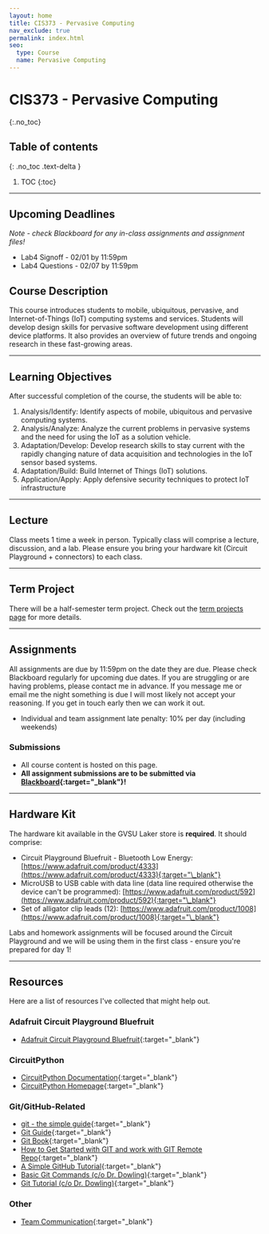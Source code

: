 ```yaml
---
layout: home
title: CIS373 - Pervasive Computing
nav_exclude: true
permalink: index.html
seo:
  type: Course
  name: Pervasive Computing
---
```


# CIS373 - Pervasive Computing
{:.no_toc}

## Table of contents
{: .no_toc .text-delta }

1. TOC
{:toc}

---

## Upcoming Deadlines

*Note - check Blackboard for any in-class assignments and assignment files!*

* Lab4 Signoff - 02/01 by 11:59pm
* Lab4 Questions - 02/07 by 11:59pm

## Course Description

This course introduces students to mobile, ubiquitous, pervasive, and Internet-of-Things (IoT) computing systems and services. Students will develop design skills for pervasive software development using different device platforms. It also provides an overview of future trends and ongoing research in these fast-growing areas. 

---

## Learning Objectives

After successful completion of the course, the students will be able to:

1. Analysis/Identify: Identify aspects of mobile, ubiquitous and pervasive computing systems.
2. Analysis/Analyze: Analyze the current problems in pervasive systems and the need for using the IoT as a solution vehicle.
3. Adaptation/Develop: Develop research skills to stay current with the rapidly changing nature of data acquisition and technologies in the IoT sensor based systems.
4. Adaptation/Build: Build Internet of Things (IoT) solutions.
5. Application/Apply: Apply defensive security techniques to protect IoT infrastructure

---

## Lecture

Class meets 1 time a week in person.  Typically class will comprise a lecture, discussion, and a lab.  Please ensure you bring your hardware kit (Circuit Playground + connectors) to each class. 

---

## Term Project

There will be a half-semester term project.  Check out the [term projects page](term-projects) for more details.

---

## Assignments

All assignments are due by 11:59pm on the date they are due.  Please check Blackboard regularly for upcoming due dates.  If you are struggling or are having problems, please contact me in advance.  If you message me or email me the night something is due I will most likely not accept your reasoning.  If you get in touch early then we can work it out.

* Individual and team assignment late penalty: 10% per day (including weekends)

### Submissions

* All course content is hosted on this page.
* **All assignment submissions are to be submitted via [Blackboard](https://lms.gvsu.edu){:target="\_blank"}!**

---

## Hardware Kit

The hardware kit available in the GVSU Laker store is **required**.  It should comprise:

* Circuit Playground Bluefruit - Bluetooth Low Energy: [https://www.adafruit.com/product/4333](https://www.adafruit.com/product/4333){:target="\_blank"}
* MicroUSB to USB cable with data line (data line required otherwise the device can't be programmed): [https://www.adafruit.com/product/592](https://www.adafruit.com/product/592){:target="\_blank"}
* Set of alligator clip leads (12): [https://www.adafruit.com/product/1008](https://www.adafruit.com/product/1008){:target="\_blank"}

Labs and homework assignments will be focused around the Circuit Playground and we will be using them in the first class - ensure you're prepared for day 1!

---

## Resources

Here are a list of resources I've collected that might help out.

### Adafruit Circuit Playground Bluefruit 

* [Adafruit Circuit Playground Bluefruit](https://learn.adafruit.com/adafruit-circuit-playground-bluefruit?view=all){:target="\_blank"}

### CircuitPython

* [CircuitPython Documentation](https://learn.adafruit.com/welcome-to-circuitpython/circuitpython-documentation){:target="\_blank"}
* [CircuitPython Homepage](https://circuitpython.org/){:target="\_blank"}

### Git/GitHub-Related

* [git - the simple guide](http://rogerdudler.github.io/git-guide/){:target="_blank"}
* [Git Guide](https://github.com/git-guides){:target="_blank"}
* [Git Book](https://git-scm.com/book/en/v2/){:target="_blank"}
* [How to Get Started with GIT and work with GIT Remote Repo](https://www3.ntu.edu.sg/home/ehchua/programming/howto/Git_HowTo.html){:target="_blank"}
* [A Simple GitHub Tutorial](https://old.benjaminashbaugh.me/code/simple-git-github-tutorial){:target="_blank"}
* [Basic Git Commands (c/o Dr. Dowling)](https://docs.google.com/document/d/1uy1sltx6kQiiIRy_UdUoZsQknsmrcQjJGbfvhCCsK7Y/edit){:target="_blank"}
* [Git Tutorial (c/o Dr. Dowling)](https://docs.google.com/document/d/10EARJZhLLDXspfl4g1P3SS2zbHTWR1ru9ppP3W-NaT4/edit){:target="_blank"}

### Other

* [Team Communication](https://asana.com/resources/team-communication){:target="_blank"}
